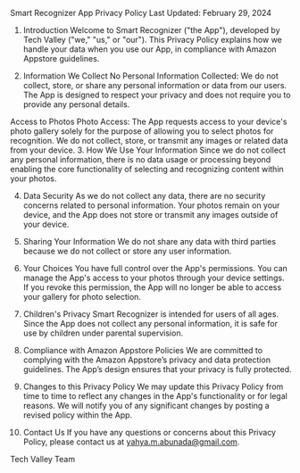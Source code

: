 Smart Recognizer App Privacy Policy
Last Updated: February 29, 2024

1. Introduction
Welcome to Smart Recognizer ("the App"), developed by Tech Valley ("we," "us," or "our"). This Privacy Policy explains how we handle your data when you use our App, in compliance with Amazon Appstore guidelines.

2. Information We Collect
No Personal Information Collected:
We do not collect, store, or share any personal information or data from our users. The App is designed to respect your privacy and does not require you to provide any personal details.

Access to Photos
Photo Access: The App requests access to your device's photo gallery solely for the purpose of allowing you to select photos for recognition. We do not collect, store, or transmit any images or related data from your device.
3. How We Use Your Information
Since we do not collect any personal information, there is no data usage or processing beyond enabling the core functionality of selecting and recognizing content within your photos.

4. Data Security
As we do not collect any data, there are no security concerns related to personal information. Your photos remain on your device, and the App does not store or transmit any images outside of your device.

5. Sharing Your Information
We do not share any data with third parties because we do not collect or store any user information.

6. Your Choices
You have full control over the App's permissions. You can manage the App's access to your photos through your device settings. If you revoke this permission, the App will no longer be able to access your gallery for photo selection.

7. Children's Privacy
Smart Recognizer is intended for users of all ages. Since the App does not collect any personal information, it is safe for use by children under parental supervision.

8. Compliance with Amazon Appstore Policies
We are committed to complying with the Amazon Appstore’s privacy and data protection guidelines. The App’s design ensures that your privacy is fully protected.

9. Changes to this Privacy Policy
We may update this Privacy Policy from time to time to reflect any changes in the App's functionality or for legal reasons. We will notify you of any significant changes by posting a revised policy within the App.

10. Contact Us
If you have any questions or concerns about this Privacy Policy, please contact us at yahya.m.abunada@gmail.com.

Tech Valley Team

